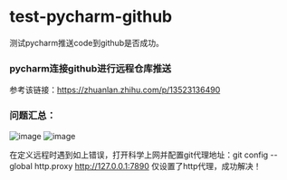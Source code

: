 # test-pycharm-github
  测试pycharm推送code到github是否成功。

### pycharm连接github进行远程仓库推送
  参考该链接：https://zhuanlan.zhihu.com/p/13523136490

### 问题汇总：
![image](https://github.com/user-attachments/assets/9b2fbc0b-c87d-41e0-9ec9-2cb71c9a1cb1)
![image](https://github.com/user-attachments/assets/10a5be6b-2a8a-4556-bac2-653aa55c18c0)

  在定义远程时遇到如上错误，打开科学上网并配置git代理地址：git config --global http.proxy http://127.0.0.1:7890
  仅设置了http代理，成功解决！
